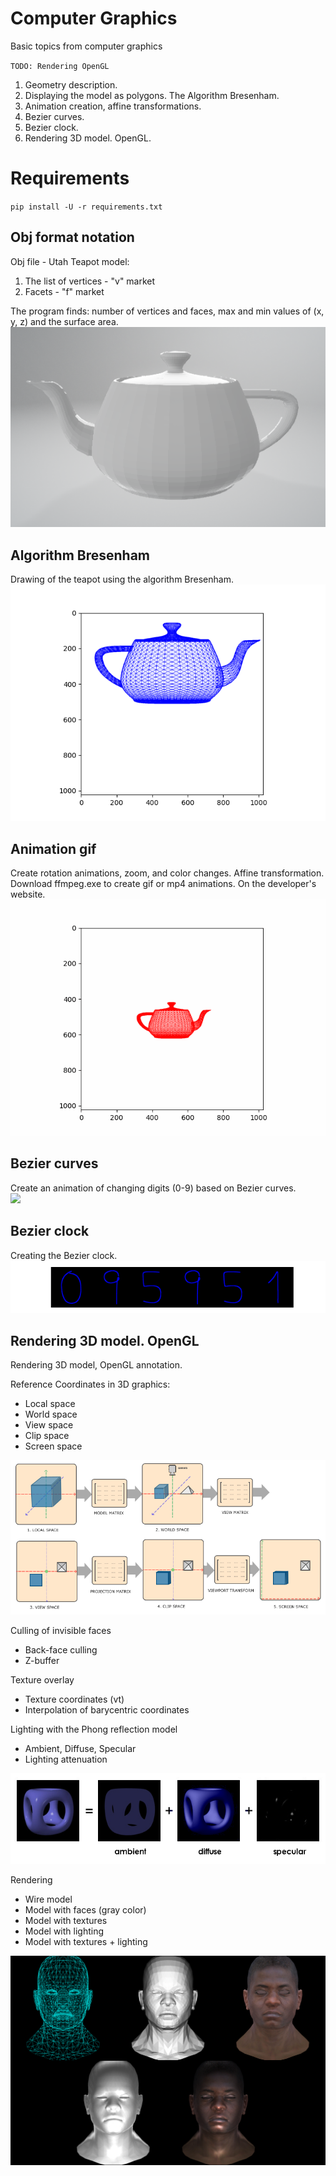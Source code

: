 # Computer Graphics
Basic topics from computer graphics

` TODO: Rendering OpenGL `

1. Geometry description.
2. Displaying the model as polygons. The Algorithm Bresenham.
3. Animation creation, affine transformations.
4. Bezier curves.
5. Bezier clock.
6. Rendering 3D model. OpenGL.

# Requirements
` pip install -U -r requirements.txt `

## Obj format notation
Obj file - Utah Teapot model:</br>
1. The list of vertices - "v" market
2. Facets - "f" market

The program finds: number of vertices and faces, max and min values of (x, y, z) and the surface area.</br>
![](/NotationObj/teapot.png)
## Algorithm Bresenham
Drawing of the teapot using the algorithm Bresenham.</br>
![](/Bresenham/teapot.png)
## Animation gif
Create rotation animations, zoom, and color changes. Affine transformation.
Download ffmpeg.exe to create gif or mp4 animations. On the developer's website.</br>
![](/Animation/teapot_anim.gif)
## Bezier curves
Create an animation of changing digits (0-9) based on Bezier curves.</br>
![](/BezierСurve/digits_anim.gif)
## Bezier clock
Creating the Bezier clock.</br>
![](/Clock/clock_anim.gif)
## Rendering 3D model. OpenGL
Rendering 3D model, OpenGL annotation.

Reference Coordinates in 3D graphics:
- Local space
- World space
- View space
- Clip space
- Screen space

![](/Rendering/spaces.png)

Culling of invisible faces
- Back-face culling
- Z-buffer

Texture overlay
- Texture coordinates (vt)
- Interpolation of barycentric coordinates

Lighting with the Phong reflection model
- Ambient, Diffuse, Specular
- Lighting attenuation

![](/Rendering/phong.png)

Rendering
- Wire model
- Model with faces (gray color)
- Model with textures
- Model with lighting
- Model with textures + lighting

![](/Rendering/images.png)

